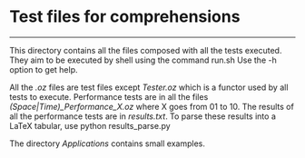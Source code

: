 # Test files for comprehensions
---
This directory contains all the files composed with all the tests executed. They aim to be executed by shell using the command
	run.sh
Use the -h option to get help.

All the *.oz* files are test files except *Tester.oz* which is a functor used by all tests to execute. Performance tests are in all the files *(Space|Time)_Performance_X.oz* where X goes from 01 to 10. The results of all the performance tests are in *results.txt*. To parse these results into a LaTeX tabular, use
	python results_parse.py

The directory *Applications* contains small examples.
